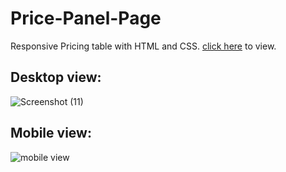# Price-Panel-Page
Responsive Pricing table with HTML and CSS.
[click here](https://sai-mudike.github.io/Price-Panel-Page/) to view.

## Desktop view:

![Screenshot (11)](https://github.com/sai-mudike/Price-Panel-Page/assets/127184650/f7ffcae2-81a5-49df-94e3-7bbdf5a81edb)


## Mobile view:

![mobile view](https://github.com/sai-mudike/Price-Panel-Page/assets/127184650/42cbbcf2-3f5b-4d91-9170-361e628483d3)
